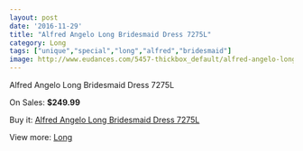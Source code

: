 ```yaml
---
layout: post
date: '2016-11-29'
title: "Alfred Angelo Long Bridesmaid Dress 7275L"
category: Long
tags: ["unique","special","long","alfred","bridesmaid"]
image: http://www.eudances.com/5457-thickbox_default/alfred-angelo-long-bridesmaid-dress-7275l.jpg
---
```

Alfred Angelo Long Bridesmaid Dress 7275L

On Sales: **$249.99**
<a href="https://www.eudances.com/en/long/1870-alfred-angelo-long-bridesmaid-dress-7275l.html"><amp-img layout="responsive" width="600" height="600" src="//www.eudances.com/5457-thickbox_default/alfred-angelo-long-bridesmaid-dress-7275l.jpg" alt="Alfred Angelo Long Bridesmaid Dress 7275L 0" /></a>
<a href="https://www.eudances.com/en/long/1870-alfred-angelo-long-bridesmaid-dress-7275l.html"><amp-img layout="responsive" width="600" height="600" src="//www.eudances.com/5458-thickbox_default/alfred-angelo-long-bridesmaid-dress-7275l.jpg" alt="Alfred Angelo Long Bridesmaid Dress 7275L 1" /></a>

Buy it: [Alfred Angelo Long Bridesmaid Dress 7275L](https://www.eudances.com/en/long/1870-alfred-angelo-long-bridesmaid-dress-7275l.html "Alfred Angelo Long Bridesmaid Dress 7275L")

View more: [Long](https://www.eudances.com/en/21-long "Long")